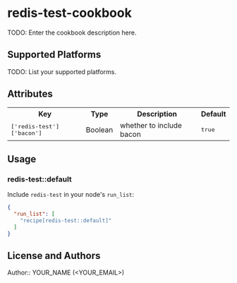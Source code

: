 # redis-test-cookbook

TODO: Enter the cookbook description here.

## Supported Platforms

TODO: List your supported platforms.

## Attributes

<table>
  <tr>
    <th>Key</th>
    <th>Type</th>
    <th>Description</th>
    <th>Default</th>
  </tr>
  <tr>
    <td><tt>['redis-test']['bacon']</tt></td>
    <td>Boolean</td>
    <td>whether to include bacon</td>
    <td><tt>true</tt></td>
  </tr>
</table>

## Usage

### redis-test::default

Include `redis-test` in your node's `run_list`:

```json
{
  "run_list": [
    "recipe[redis-test::default]"
  ]
}
```

## License and Authors

Author:: YOUR_NAME (<YOUR_EMAIL>)
